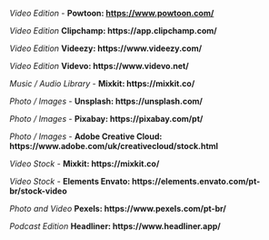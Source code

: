 <i> Video Edition </i> - <b> Powtoon: https://www.powtoon.com/ </b>
<p><i> Video Edition </i> <b> Clipchamp: https://app.clipchamp.com/</b>
  <p><i> Video Edition </i> <b> Videezy: https://www.videezy.com/ </b>
    <p><i> Video Edition </i> <b> Videvo: https://www.videvo.net/</b>
      <p> <i> Music / Audio Library </i> - <b> Mixkit: https://mixkit.co/ </b>
<p> <i> Photo / Images </i> - <b> Unsplash: https://unsplash.com/ </b>
<p> <i> Photo / Images </i> - <b> Pixabay: https://pixabay.com/pt/ </b>
<p> <i> Photo / Images </i> - <b> Adobe Creative Cloud: https://www.adobe.com/uk/creativecloud/stock.html  </b>
  <p> <i> Video Stock </i> - <b> Mixkit: https://mixkit.co/ </b>
     <p> <i> Video Stock </i> - <b> Elements Envato: https://elements.envato.com/pt-br/stock-video</b>
   <p><i> Photo and Video </i> <b> Pexels: https://www.pexels.com/pt-br/ </b>
<p><i> Podcast Edition </i> <b> Headliner: https://www.headliner.app/ </b>
